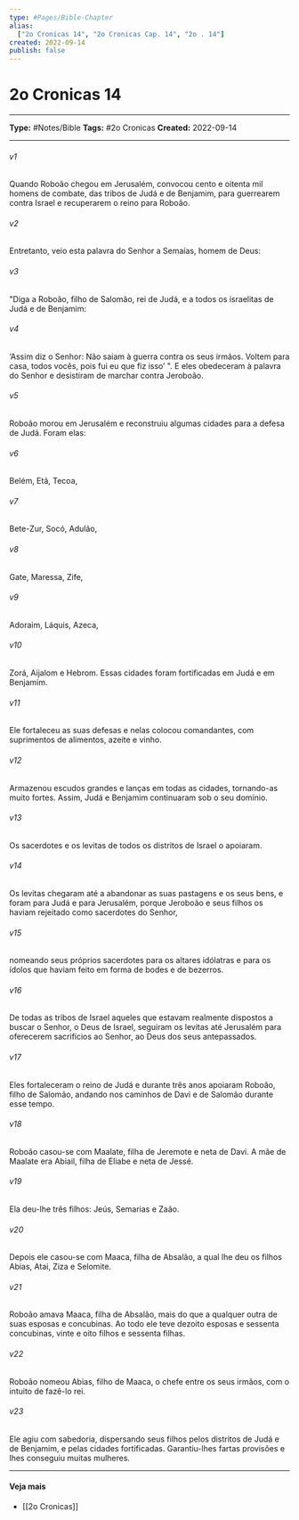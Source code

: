 ```yaml
---
type: #Pages/Bible-Chapter
alias:
  ["2o Cronicas 14", "2o Cronicas Cap. 14", "2o . 14"]
created: 2022-09-14
publish: false
---
```


# 2o Cronicas 14

---

**Type:** #Notes/Bible
**Tags:** #2o Cronicas
**Created:** 2022-09-14

---

###### v1
Quando Roboão chegou em Jerusalém, convocou cento e oitenta mil homens de combate, das tribos de Judá e de Benjamim, para guerrearem contra Israel e recuperarem o reino para Roboão.
###### v2
Entretanto, veio esta palavra do Senhor a Semaías, homem de Deus:
###### v3
"Diga a Roboão, filho de Salomão, rei de Judá, e a todos os israelitas de Judá e de Benjamim:
###### v4
‘Assim diz o Senhor: Não saiam à guerra contra os seus irmãos. Voltem para casa, todos vocês, pois fui eu que fiz isso’ ". E eles obedeceram à palavra do Senhor e desistiram de marchar contra Jeroboão.
###### v5
Roboão morou em Jerusalém e reconstruiu algumas cidades para a defesa de Judá. Foram elas:
###### v6
Belém, Etã, Tecoa,
###### v7
Bete-Zur, Socó, Adulão,
###### v8
Gate, Maressa, Zife,
###### v9
Adoraim, Láquis, Azeca,
###### v10
Zorá, Aijalom e Hebrom. Essas cidades foram fortificadas em Judá e em Benjamim.
###### v11
Ele fortaleceu as suas defesas e nelas colocou comandantes, com suprimentos de alimentos, azeite e vinho.
###### v12
Armazenou escudos grandes e lanças em todas as cidades, tornando-as muito fortes. Assim, Judá e Benjamim continuaram sob o seu domínio.
###### v13
Os sacerdotes e os levitas de todos os distritos de Israel o apoiaram.
###### v14
Os levitas chegaram até a abandonar as suas pastagens e os seus bens, e foram para Judá e para Jerusalém, porque Jeroboão e seus filhos os haviam rejeitado como sacerdotes do Senhor,
###### v15
nomeando seus próprios sacerdotes para os altares idólatras e para os ídolos que haviam feito em forma de bodes e de bezerros.
###### v16
De todas as tribos de Israel aqueles que estavam realmente dispostos a buscar o Senhor, o Deus de Israel, seguiram os levitas até Jerusalém para oferecerem sacrifícios ao Senhor, ao Deus dos seus antepassados.
###### v17
Eles fortaleceram o reino de Judá e durante três anos apoiaram Roboão, filho de Salomão, andando nos caminhos de Davi e de Salomão durante esse tempo.
###### v18
Roboão casou-se com Maalate, filha de Jeremote e neta de Davi. A mãe de Maalate era Abiail, filha de Eliabe e neta de Jessé.
###### v19
Ela deu-lhe três filhos: Jeús, Semarias e Zaão.
###### v20
Depois ele casou-se com Maaca, filha de Absalão, a qual lhe deu os filhos Abias, Atai, Ziza e Selomite.
###### v21
Roboão amava Maaca, filha de Absalão, mais do que a qualquer outra de suas esposas e concubinas. Ao todo ele teve dezoito esposas e sessenta concubinas, vinte e oito filhos e sessenta filhas.
###### v22
Roboão nomeou Abias, filho de Maaca, o chefe entre os seus irmãos, com o intuito de fazê-lo rei.
###### v23
Ele agiu com sabedoria, dispersando seus filhos pelos distritos de Judá e de Benjamim, e pelas cidades fortificadas. Garantiu-lhes fartas provisões e lhes conseguiu muitas mulheres.


---

#### Veja mais

- [[2o Cronicas]]
